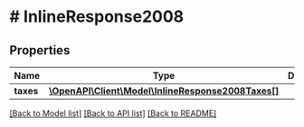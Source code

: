 # # InlineResponse2008

## Properties

Name | Type | Description | Notes
------------ | ------------- | ------------- | -------------
**taxes** | [**\OpenAPI\Client\Model\InlineResponse2008Taxes[]**](InlineResponse2008Taxes.md) |  |

[[Back to Model list]](../../README.md#models) [[Back to API list]](../../README.md#endpoints) [[Back to README]](../../README.md)
